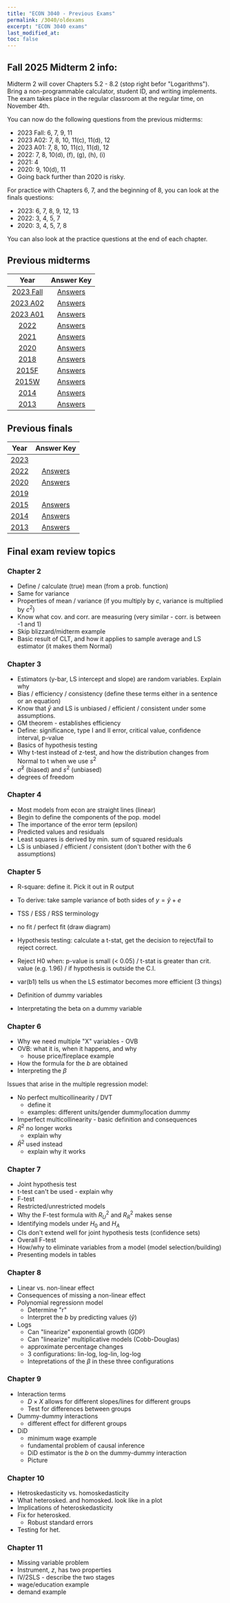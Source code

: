 ```yaml
---
title: "ECON 3040 - Previous Exams"
permalink: /3040/oldexams
excerpt: "ECON 3040 exams"
last_modified_at:
toc: false
---
```

## Fall 2025 Midterm 2 info:

Midterm 2 will cover Chapters 5.2 - 8.2 (stop right befor "Logarithms"). Bring a non-programmable calculator, student ID, and writing implements. The exam takes place in the regular classroom at the regular time, on November 4th.

You can now do the following questions from the previous midterms:
- 2023 Fall: 6, 7, 9, 11
- 2023 A02: 7, 8, 10, 11(c), 11(d), 12
- 2023 A01: 7, 8, 10, 11(c), 11(d), 12
- 2022: 7, 8, 10(d), (f), (g), (h), (i)
- 2021: 4
- 2020: 9, 10(d), 11
- Going back further than 2020 is risky.

For practice with Chapters 6, 7, and the beginning of 8, you can look at the finals questions:
- 2023: 6, 7, 8, 9, 12, 13
- 2022: 3, 4, 5, 7
- 2020: 3, 4, 5, 7, 8

You can also look at the practice questions at the end of each chapter.

## Previous midterms

| Year                                                  | Answer Key
| :---------------------------------------------------: | :--------------------------------------------------------: |
| [2023 Fall](https://rtgodwin.com/3040/exams/mid2023fall.pdf)   | [Answers](https://rtgodwin.com/3040/exams/mid2023fallans.pdf)  |
| [2023 A02](https://rtgodwin.com/3040/exams/mid2023A02.pdf)   | [Answers](https://rtgodwin.com/3040/exams/mid2023A02ans.pdf)  |
| [2023 A01](https://rtgodwin.com/3040/exams/mid2023A01.pdf)   | [Answers](https://rtgodwin.com/3040/exams/mid2023A01ans.pdf)  |
| [2022](https://rtgodwin.com/3040/exams/mid2022.pdf)   | [Answers](https://rtgodwin.com/3040/exams/mid2022ans.pdf)  |
| [2021](https://rtgodwin.com/3040/exams/mid2021.pdf)   | [Answers](https://rtgodwin.com/3040/exams/mid2021ans.pdf)  |
| [2020](https://rtgodwin.com/3040/exams/mid2020.pdf)   | [Answers](https://rtgodwin.com/3040/exams/mid2020ans.pdf)  |
| [2018](https://rtgodwin.com/3040/exams/mid22018.pdf)   | [Answers](https://rtgodwin.com/3040/exams/mid22018ans.pdf)  |
| [2015F](https://rtgodwin.com/3040/exams/mid2015f.pdf) | [Answers](https://rtgodwin.com/3040/exams/mid2015fans.pdf) |
| [2015W](https://rtgodwin.com/3040/exams/mid2015w.pdf) | [Answers](https://rtgodwin.com/3040/exams/mid2015wans.pdf) |
| [2014](https://rtgodwin.com/3040/exams/mid2014.pdf)   | [Answers](https://rtgodwin.com/3040/exams/mid2014ans.pdf)  |
| [2013](https://rtgodwin.com/3040/exams/mid2013.pdf)   | [Answers](https://rtgodwin.com/3040/exams/mid2013ans.pdf)  |

## Previous finals

| Year                                                  | Answer Key
| :---------------------------------------------------: | :---------------------------------------------------------: |
| [2023](https://rtgodwin.com/3040/exams/final2023winter_ans.pdf) | |
| [2022](https://rtgodwin.com/3040/exams/final2022.pdf) | [Answers](https://rtgodwin.com/3040/exams/final2022ans.pdf) |
| [2020](https://rtgodwin.com/3040/exams/final2020.pdf) | [Answers](https://rtgodwin.com/3040/exams/final2020ans.pdf) |
| [2019](https://rtgodwin.com/3040/exams/final2019.pdf) |                                                             |
| [2015](https://rtgodwin.com/3040/exams/final2015.pdf) | [Answers](https://rtgodwin.com/3040/exams/final2015ans.pdf) |
| [2014](https://rtgodwin.com/3040/exams/final2014.pdf) | [Answers](https://rtgodwin.com/3040/exams/final2014ans.pdf) |
| [2013](https://rtgodwin.com/3040/exams/final2013.pdf) | [Answers](https://rtgodwin.com/3040/exams/final2013ans.pdf) |

## Final exam review topics

### Chapter 2
- Define / calculate (true) mean (from a prob. function)
- Same for variance
- Properties of mean / variance (if you multiply by $c$, variance is multiplied by $c^2$)
- Know what cov. and corr. are measuring (very similar - corr. is between -1 and 1)
- Skip blizzard/midterm example
- Basic result of CLT, and how it applies to sample average and LS estimator (it makes them Normal)

### Chapter 3
- Estimators (y-bar, LS intercept and slope) are random variables. Explain why
- Bias / efficiency / consistency (define these terms either in a sentence or an equation)
- Know that $\bar{y}$ and LS is unbiased / efficient / consistent under some assumptions.
- GM theorem - establishes efficiency
- Define: significance, type I and II error, critical value, confidence interval, p-value
- Basics of hypothesis testing
- Why t-test instead of z-test, and how the distribution changes from Normal to t when we use $s^2$
- $\hat{\sigma}^2$ (biased) and $s^2$ (unbiased)
- degrees of freedom

### Chapter 4
- Most models from econ are straight lines (linear)
- Begin to define the components of the pop. model
- The importance of the error term (epsilon)
- Predicted values and residuals
- Least squares is derived by min. sum of squared residuals
- LS is unbiased / efficient / consistent (don't bother with the 6 assumptions)

### Chapter 5
- R-square: define it. Pick it out in R output
- To derive: take sample variance of both sides of $y = \hat{y} + e$
- TSS / ESS / RSS terminology
- no fit / perfect fit (draw diagram)

- Hypothesis testing: calculate a t-stat, get the decision to reject/fail to reject correct.
- Reject H0 when: p-value is small (< 0.05) / t-stat is greater than crit. value (e.g. 1.96) / if hypothesis is outside the C.I.
- var(b1) tells us when the LS estimator becomes more efficient (3 things)

- Definition of dummy variables
- Interpretating the beta on a dummy variable

### Chapter 6
- Why we need multiple "X" variables - OVB
- OVB: what it is, when it happens, and why
  * house price/fireplace example
- How the formula for the $b$ are obtained
- Interpreting the $\beta$

Issues that arise in the multiple regression model:
- No perfect multicollinearity / DVT
  * define it
  * examples: different units/gender dummy/location dummy
- Imperfect multicollinearity - basic definition and consequences
- $R^2$ no longer works
  * explain why
- $\bar{R}^2$ used instead
  * explain why it works

### Chapter 7
- Joint hypothesis test
- t-test can't be used - explain why
- F-test
- Restricted/unrestricted models
- Why the F-test formula with $R^2_U$ and $R^2_R$ makes sense
- Identifying models under $H_0$ and $H_A$
- CIs don't extend well for joint hypothesis tests (confidence sets)
- Overall F-test
- How/why to eliminate variables from a model (model selection/building)
- Presenting models in tables

### Chapter 8
- Linear vs. non-linear effect
- Consequences of missing a non-linear effect
- Polynomial regressionn model
  * Determine "r"
  * Interpret the $b$ by predicting values ($\hat{y}$)
- Logs
  * Can "linearize" exponential growth (GDP)
  * Can "linearize" multiplicative models (Cobb-Douglas)
  * approximate percentage changes
  * 3 configurations: lin-log, log-lin, log-log
  * Intepretations of the $\beta$ in these three configurations
 
### Chapter 9
- Interaction terms
  * $D \times X$ allows for different slopes/lines for different groups
  * Test for differences between groups
- Dummy-dummy interactions
  * different effect for different groups
- DiD
  * minimum wage example
  * fundamental problem of causal inference
  * DiD estimator is the $b$ on the dummy-dummy interaction
  * Picture

### Chapter 10
- Hetroskedasticity vs. homoskedasticity
- What heterosked. and homosked. look like in a plot
- Implications of heteroskedasticity
- Fix for heterosked.
  * Robust standard errors
- Testing for het.

### Chapter 11
- Missing variable problem
- Instrument, $z$, has two properties
- IV/2SLS - describe the two stages
- wage/education example
- demand example
